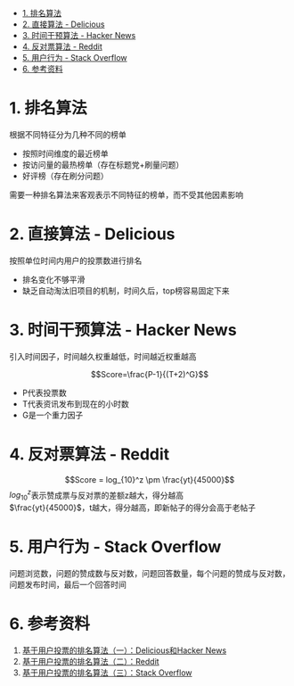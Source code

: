 <script type="text/javascript" src="http://cdn.mathjax.org/mathjax/latest/MathJax.js?config=default"></script>
<!-- TOC -->

- [1. 排名算法](#1-排名算法)
- [2. 直接算法 - Delicious](#2-直接算法---delicious)
- [3. 时间干预算法 - Hacker News](#3-时间干预算法---hacker-news)
- [4. 反对票算法 - Reddit](#4-反对票算法---reddit)
- [5. 用户行为 - Stack Overflow](#5-用户行为---stack-overflow)
- [6. 参考资料](#6-参考资料)

<!-- /TOC -->

# 1. 排名算法
根据不同特征分为几种不同的榜单

- 按照时间维度的最近榜单
- 按访问量的最热榜单（存在标题党+刷量问题）
- 好评榜（存在刷分问题）

需要一种排名算法来客观表示不同特征的榜单，而不受其他因素影响

# 2. 直接算法 - Delicious
按照单位时间内用户的投票数进行排名

- 排名变化不够平滑
- 缺乏自动淘汰旧项目的机制，时间久后，top榜容易固定下来

# 3. 时间干预算法 - Hacker News
引入时间因子，时间越久权重越低，时间越近权重越高

$$Score=\frac{P-1}{(T+2)^G}$$

- P代表投票数
- T代表资讯发布到现在的小时数
- G是一个重力因子

# 4. 反对票算法 - Reddit
$$Score = log_{10}^z \pm \frac{yt}{45000}$$
$log_{10}^z$表示赞成票与反对票的差额z越大，得分越高  
$\frac{yt}{45000}$，t越大，得分越高，即新帖子的得分会高于老帖子

# 5. 用户行为 - Stack Overflow
问题浏览数，问题的赞成数与反对数，问题回答数量，每个问题的赞成与反对数，问题发布时间，最后一个回答时间



# 6. 参考资料
1. [基于用户投票的排名算法（一）：Delicious和Hacker News](http://www.ruanyifeng.com/blog/2012/02/ranking_algorithm_hacker_news.html)
1. [基于用户投票的排名算法（二）：Reddit](http://www.ruanyifeng.com/blog/2012/03/ranking_algorithm_reddit.html)
1. [基于用户投票的排名算法（三）：Stack Overflow](http://www.ruanyifeng.com/blog/2012/03/ranking_algorithm_stack_overflow.html)